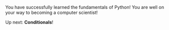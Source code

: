 You have successfully learned the fundamentals of Python! You are well on your way to becoming a computer scientist!

Up next: **Conditionals**!